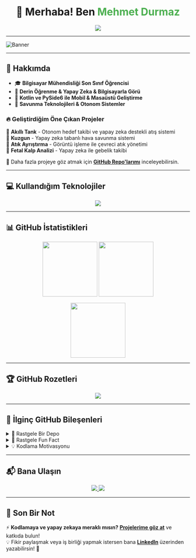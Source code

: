 <h1 align="center">👋 Merhaba! Ben <span style="color: #4CAF50;">Mehmet Durmaz</span></h1>

<p align="center">
  <img src="https://readme-typing-svg.herokuapp.com?color=%234CAF50&size=22&center=true&vCenter=true&width=600&lines=Bilgisayarla+G%C3%B6r%C3%BC+%7C+Yapay+Zeka+%7C+Mobil+Geli%C5%9Ftirme;PySide6+ve+Kotlin+ile+Uygulamalar;Savunma+Teknolojileri+%7C+Otonom+Sistemler;"/>
</p>

---

![Banner](https://capsule-render.vercel.app/api?type=rect&color=gradient&height=200&section=header&text=Mehmet%20Durmaz&fontSize=50&fontColor=fff)

---

## 🚀 Hakkımda
- 🎓 **Bilgisayar Mühendisliği Son Sınıf Öğrencisi**
- 🤖 **Derin Öğrenme & Yapay Zeka & Bilgisayarla Görü**
- 📱 **Kotlin ve PySide6 ile Mobil & Masaüstü Geliştirme**
- 🎯 **Savunma Teknolojileri & Otonom Sistemler**

### 🔥 Geliştirdiğim Öne Çıkan Projeler
🔹 **Akıllı Tank** - Otonom hedef takibi ve yapay zeka destekli atış sistemi  
🔹 **Kuzgun** - Yapay zeka tabanlı hava savunma sistemi  
🔹 **Atık Ayrıştırma** - Görüntü işleme ile çevreci atık yönetimi  
🔹 **Fetal Kalp Analizi** - Yapay zeka ile gebelik takibi  

📌 Daha fazla projeye göz atmak için **[GitHub Repo'larımı](https://github.com/mdrmz?tab=repositories)** inceleyebilirsin.  

---

## 💻 Kullandığım Teknolojiler
<p align="center">
  <img src="https://skillicons.dev/icons?i=python,cpp,kotlin,tensorflow,pytorch,opencv,github,linux,arduino,flutter,git,docker" />
</p>

---

## 📊 GitHub İstatistikleri
<p align="center">
  <img src="https://github-readme-stats.vercel.app/api?username=mdrmz&show_icons=true&theme=dark" height="150">
  <img src="https://github-readme-stats.vercel.app/api/top-langs/?username=mdrmz&layout=compact&theme=dark" height="150">
</p>

<p align="center">
  <img src="https://github-readme-streak-stats.herokuapp.com/?user=mdrmz&theme=dark&hide_border=true" height="150">
</p>

---

## 🏆 GitHub Rozetleri
<p align="center">
  <img src="https://github-profile-trophy.vercel.app/?username=mdrmz&theme=darkhub&row=1&column=7">
</p>

---

## 🎯 İlginç GitHub Bileşenleri
<details>
  <summary>🧐 Rastgele Bir Depo</summary>
  <a href="https://github.com/mdrmz?tab=repositories">
    <img src="https://github-readme-stats.vercel.app/api/pin/?username=mdrmz&repo=akilli-tank&theme=dark">
  </a>
</details>

<details>
  <summary>🎲 Rastgele Fun Fact</summary>
  <img src="https://quotes-github-readme.vercel.app/api?type=horizontal&theme=dark">
</details>

<details>
  <summary>💡 Kodlama Motivasyonu</summary>
  <img src="https://readme-jokes.vercel.app/api">
</details>

---

## 📬 Bana Ulaşın
<p align="center">
  <a href="https://linkedin.com/in/mdrmz">
    <img src="https://img.shields.io/badge/LinkedIn-000?style=for-the-badge&logo=linkedin&logoColor=white">
  </a>
  <a href="https://mehmetdurmaz.dev">
    <img src="https://img.shields.io/badge/Web%20Sitesi-000?style=for-the-badge&logo=firefox&logoColor=white">
  </a>
</p>

---

## 🎯 Son Bir Not
⚡ **Kodlamaya ve yapay zekaya meraklı mısın?** **[Projelerime göz at](https://github.com/mdrmz?tab=repositories)** ve katkıda bulun!  
💡 Fikir paylaşmak veya iş birliği yapmak istersen bana **[LinkedIn](https://linkedin.com/in/mdrmz)** üzerinden yazabilirsin! 🚀

